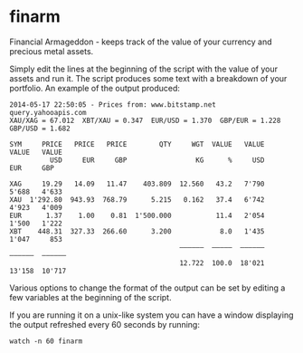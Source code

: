 finarm
======

Financial Armageddon - keeps track of the value of your currency and precious metal assets.

Simply edit the lines at the beginning of the script with the value of your assets and run it.
The script produces some text with a breakdown of your portfolio. An example of the output produced:

```
2014-05-17 22:50:05 - Prices from: www.bitstamp.net query.yahooapis.com
XAU/XAG = 67.012  XBT/XAU = 0.347  EUR/USD = 1.370  GBP/EUR = 1.228  GBP/USD = 1.682

SYM     PRICE   PRICE   PRICE        QTY     WGT  VALUE   VALUE   VALUE   VALUE
          USD     EUR     GBP                 KG      %     USD     EUR     GBP

XAG     19.29   14.09   11.47    403.809  12.560   43.2   7'790   5'688   4'633
XAU  1'292.80  943.93  768.79      5.215   0.162   37.4   6'742   4'923   4'009
EUR      1.37    1.00    0.81  1'500.000           11.4   2'054   1'500   1'222
XBT    448.31  327.33  266.60      3.200            8.0   1'435   1'047     853
                                          ‒‒‒‒‒‒  ‒‒‒‒‒  ‒‒‒‒‒‒  ‒‒‒‒‒‒  ‒‒‒‒‒‒
                                          12.722  100.0  18'021  13'158  10'717
```

Various options to change the format of the output can be set by editing a few variables at the beginning of the script.

If you are running it on a unix-like system you can have a window displaying the output refreshed every 60 seconds by running:
```
watch -n 60 finarm
```

